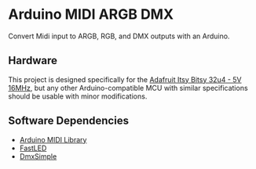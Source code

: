 # Arduino MIDI ARGB DMX
Convert Midi input to ARGB, RGB, and DMX outputs with an Arduino.

## Hardware
This project is designed specifically for the [Adafruit Itsy Bitsy 32u4 - 5V 16MHz](https://learn.adafruit.com/introducting-itsy-bitsy-32u4/), but any other Arduino-compatible MCU with similar specifications should be usable with minor modifications.

## Software Dependencies
* [Arduino MIDI Library](https://github.com/FortySevenEffects/arduino_midi_library/)
* [FastLED](https://fastled.io/)
* [DmxSimple](https://github.com/PaulStoffregen/DmxSimple)
